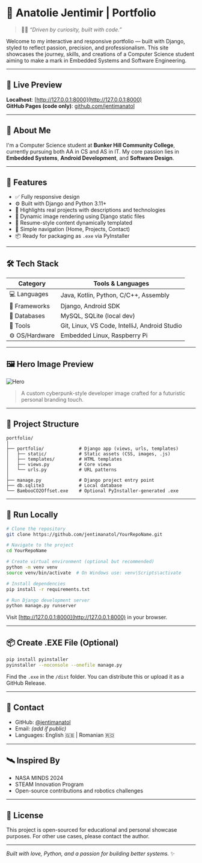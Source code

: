 
# 🌿 Anatolie Jentimir | Portfolio

> 👨‍💻 *“Driven by curiosity, built with code.”*

Welcome to my interactive and responsive portfolio — built with Django, styled to reflect passion, precision, and professionalism. This site showcases the journey, skills, and creations of a Computer Science student aiming to make a mark in Embedded Systems and Software Engineering.

---

## 🚀 Live Preview

**Localhost**: [http://127.0.0.1:8000](http://127.0.0.1:8000)  
**GitHub Pages (code only)**: [github.com/jentimanatol](https://github.com/jentimanatol?tab=repositories)

---

## 🧠 About Me

I'm a Computer Science student at **Bunker Hill Community College**, currently pursuing both AA in CS and AS in IT. My core passion lies in **Embedded Systems**, **Android Development**, and **Software Design**.

---

## 🎨 Features

- ✅ Fully responsive design
- ⚙️ Built with Django and Python 3.11+
- 💼 Highlights real projects with descriptions and technologies
- 📸 Dynamic image rendering using Django static files
- 📄 Resume-style content dynamically templated
- 🧭 Simple navigation (Home, Projects, Contact)
- 📦 Ready for packaging as `.exe` via PyInstaller

---

## 🛠️ Tech Stack

| Category       | Tools & Languages                                   |
|----------------|-----------------------------------------------------|
| 💻 Languages    | Java, Kotlin, Python, C/C++, Assembly               |
| 🧱 Frameworks   | Django, Android SDK                                 |
| 🧪 Databases    | MySQL, SQLite (local dev)                           |
| 🔧 Tools        | Git, Linux, VS Code, IntelliJ, Android Studio       |
| ⚙️ OS/Hardware | Embedded Linux, Raspberry Pi                         |

---

## 🖼️ Hero Image Preview

![Hero](portfolio/static/portfolio/images/hero.jpg)

> A custom cyberpunk-style developer image crafted for a futuristic personal branding touch.

---

## 📂 Project Structure

```
portfolio/
│
├── portfolio/             # Django app (views, urls, templates)
│   ├── static/            # Static assets (CSS, images, .js)
│   ├── templates/         # HTML templates
│   ├── views.py           # Core views
│   └── urls.py            # URL patterns
│
├── manage.py              # Django project entry point
├── db.sqlite3             # Local database
└── BambooCO2Offset.exe    # Optional PyInstaller-generated .exe
```

---

## 🧪 Run Locally

```bash
# Clone the repository
git clone https://github.com/jentimanatol/YourRepoName.git

# Navigate to the project
cd YourRepoName

# Create virtual environment (optional but recommended)
python -m venv venv
source venv/bin/activate  # On Windows use: venv\Scripts\activate

# Install dependencies
pip install -r requirements.txt

# Run Django development server
python manage.py runserver
```

Visit [http://127.0.0.1:8000](http://127.0.0.1:8000) in your browser.

---

## 📦 Create .EXE File (Optional)

```bash
pip install pyinstaller
pyinstaller --noconsole --onefile manage.py
```

Find the `.exe` in the `/dist` folder. You can distribute this or upload it as a GitHub Release.

---

## 📧 Contact

- GitHub: [@jentimanatol](https://github.com/jentimanatol)
- Email: *(add if public)*
- Languages: English 🇬🇧 | Romanian 🇷🇴

---

## 🛰️ Inspired By

- NASA MINDS 2024
- STEAM Innovation Program
- Open-source contributions and robotics challenges

---

## 📜 License

This project is open-sourced for educational and personal showcase purposes. For other use cases, please contact the author.

---

*Built with love, Python, and a passion for building better systems.* ✨
